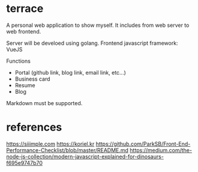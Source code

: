 # terrace
A personal web application to show myself. It includes from web server to web frontend.

Server will be develoed using golang.
Frontend javascript framework: VueJS

Functions
 - Portal (github link, blog link, email link, etc...)
 - Business card
 - Resume
 - Blog
 
 Markdown must be supported.

# references

https://siiimple.com
https://koriel.kr
https://github.com/ParkSB/Front-End-Performance-Checklist/blob/master/README.md
https://medium.com/the-node-js-collection/modern-javascript-explained-for-dinosaurs-f695e9747b70
